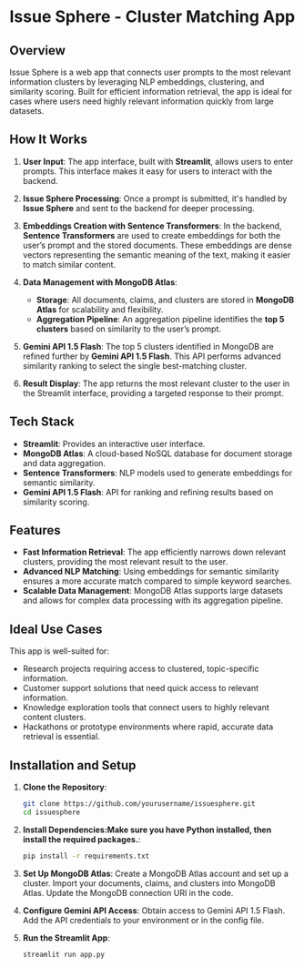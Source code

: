 # Issue Sphere - Cluster Matching App

## Overview

Issue Sphere is a web app that connects user prompts to the most relevant information clusters by leveraging NLP embeddings, clustering, and similarity scoring. Built for efficient information retrieval, the app is ideal for cases where users need highly relevant information quickly from large datasets.

## How It Works

1. **User Input**: The app interface, built with **Streamlit**, allows users to enter prompts. This interface makes it easy for users to interact with the backend.

2. **Issue Sphere Processing**: Once a prompt is submitted, it's handled by **Issue Sphere** and sent to the backend for deeper processing.

3. **Embeddings Creation with Sentence Transformers**: In the backend, **Sentence Transformers** are used to create embeddings for both the user’s prompt and the stored documents. These embeddings are dense vectors representing the semantic meaning of the text, making it easier to match similar content.

4. **Data Management with MongoDB Atlas**:
   - **Storage**: All documents, claims, and clusters are stored in **MongoDB Atlas** for scalability and flexibility.
   - **Aggregation Pipeline**: An aggregation pipeline identifies the **top 5 clusters** based on similarity to the user’s prompt.

5. **Gemini API 1.5 Flash**: The top 5 clusters identified in MongoDB are refined further by **Gemini API 1.5 Flash**. This API performs advanced similarity ranking to select the single best-matching cluster.

6. **Result Display**: The app returns the most relevant cluster to the user in the Streamlit interface, providing a targeted response to their prompt.

## Tech Stack

- **Streamlit**: Provides an interactive user interface.
- **MongoDB Atlas**: A cloud-based NoSQL database for document storage and data aggregation.
- **Sentence Transformers**: NLP models used to generate embeddings for semantic similarity.
- **Gemini API 1.5 Flash**: API for ranking and refining results based on similarity scoring.

## Features

- **Fast Information Retrieval**: The app efficiently narrows down relevant clusters, providing the most relevant result to the user.
- **Advanced NLP Matching**: Using embeddings for semantic similarity ensures a more accurate match compared to simple keyword searches.
- **Scalable Data Management**: MongoDB Atlas supports large datasets and allows for complex data processing with its aggregation pipeline.

## Ideal Use Cases

This app is well-suited for:
- Research projects requiring access to clustered, topic-specific information.
- Customer support solutions that need quick access to relevant information.
- Knowledge exploration tools that connect users to highly relevant content clusters.
- Hackathons or prototype environments where rapid, accurate data retrieval is essential.

## Installation and Setup

1. **Clone the Repository**:
   ```bash
   git clone https://github.com/yourusername/issuesphere.git
   cd issuesphere

2. **Install Dependencies:Make sure you have Python installed, then install the required packages.**:
   ```bash
   pip install -r requirements.txt

3. **Set Up MongoDB Atlas**:
   Create a MongoDB Atlas account and set up a cluster.
   Import your documents, claims, and clusters into MongoDB Atlas.
   Update the MongoDB connection URI in the code.

4. **Configure Gemini API Access**:
   Obtain access to Gemini API 1.5 Flash.
   Add the API credentials to your environment or in the config file.

1. **Run the Streamlit App**:
   ```bash
   streamlit run app.py 



